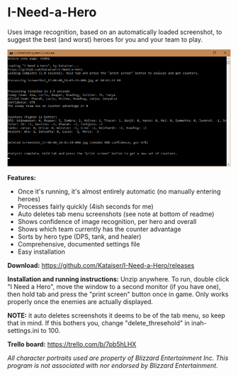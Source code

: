 # I-Need-a-Hero
Uses image recognition, based on an automatically loaded screenshot, to suggest the best (and worst) heroes for you and your team to play.

![Example screenshot](screenshot.png)

**Features:**
- Once it's running, it's almost entirely automatic (no manually entering heroes)
- Processes fairly quickly (4ish seconds for me)
- Auto deletes tab menu screenshots (see note at bottom of readme)
- Shows confidence of image recognition, per hero and overall
- Shows which team currently has the counter advantage
- Sorts by hero type (DPS, tank, and healer)
- Comprehensive, documented settings file
- Easy installation

**Download:** https://github.com/Kataiser/I-Need-a-Hero/releases

**Installation and running instructions:**
Unzip anywhere. To run, double click "I Need a Hero", move the window to a second monitor (if you have one), then hold tab and press the "print screen" button once in game. Only works properly once the enemies are actually displayed.

**NOTE:** it auto deletes screenshots it deems to be of the tab menu, so keep that in mind. If this bothers you, change "delete_thresehold" in inah-settings.ini to 100. 

**Trello board:** https://trello.com/b/7pb5hLHX

*All character portraits used are property of Blizzard Entertainment Inc. This program is not associated with nor endorsed by Blizzard Entertainment.*
